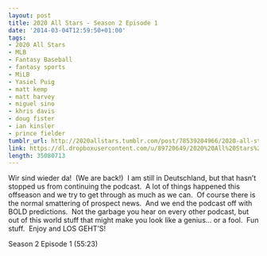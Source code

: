 ```yaml
---
layout: post
title: 2020 All Stars - Season 2 Episode 1
date: '2014-03-04T12:59:50+01:00'
tags:
- 2020 All Stars
- MLB
- Fantasy Baseball
- fantasy sports
- MiLB
- Yasiel Puig
- matt kemp
- matt harvey
- miguel sino
- khris davis
- doug fister
- ian kinsler
- prince fielder
tumblr_url: http://2020allstars.tumblr.com/post/78539204966/2020-all-stars-season-2-episode-1
link: https://dl.dropboxusercontent.com/u/89720649/2020%20All%20Stars%20-%2020140304%20-%20Season%202%20Episode%201%20%2816%29%20-%20Final.mp3
length: 35080713
---
```

Wir sind wieder da!  (We are back!)  I am still in Deutschland, but that hasn’t stopped us from continuing the podcast.  A lot of things happened this offseason and we try to get through as much as we can.  Of course there is the normal smattering of prospect news.  And we end the podcast off with BOLD predictions.  Not the garbage you hear on every other podcast, but out of this world stuff that might make you look like a genius… or a fool.  Fun stuff.  Enjoy and LOS GEHT’S!

Season 2 Episode 1 (55:23)
